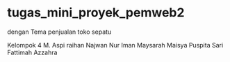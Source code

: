 # tugas_mini_proyek_pemweb2

dengan Tema penjualan toko sepatu
 
 Kelompok 4
 M. Aspi raihan
 Najwan Nur Iman
 Maysarah
 Maisya Puspita Sari
 Fattimah Azzahra 
